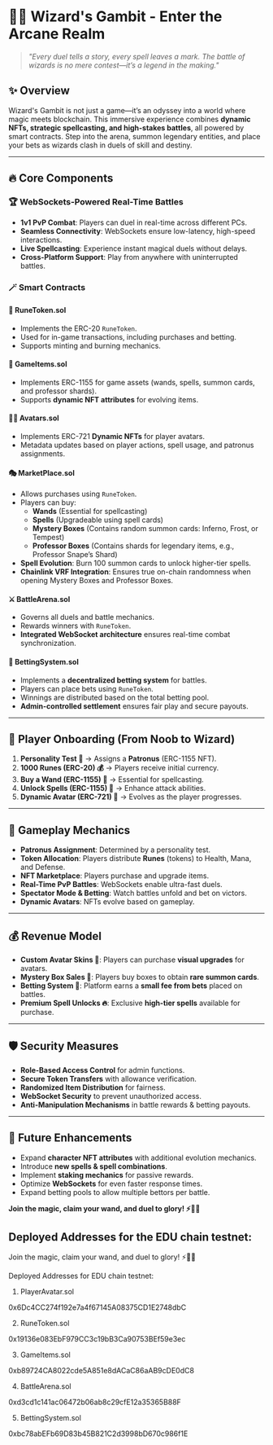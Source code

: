# 🧙‍♂️ Wizard's Gambit - Enter the Arcane Realm

> _"Every duel tells a story, every spell leaves a mark. The battle of wizards is no mere contest—it’s a
> legend in the making."_

## ✨ Overview

Wizard's Gambit is not just a game—it’s an odyssey into a world where magic meets blockchain.
This immersive experience combines **dynamic NFTs, strategic spellcasting, and high-stakes battles**,
all powered by smart contracts. Step into the arena, summon legendary entities, and place your bets as
wizards clash in duels of skill and destiny.

---

## 🔥 Core Components

### 🏆 WebSockets-Powered Real-Time Battles

-   **1v1 PvP Combat**: Players can duel in real-time across different PCs.
-   **Seamless Connectivity**: WebSockets ensure low-latency, high-speed interactions.
-   **Live Spellcasting**: Experience instant magical duels without delays.
-   **Cross-Platform Support**: Play from anywhere with uninterrupted battles.

### 🪄 Smart Contracts

#### 📜 RuneToken.sol

-   Implements the ERC-20 `RuneToken`.
-   Used for in-game transactions, including purchases and betting.
-   Supports minting and burning mechanics.

#### 🔮 GameItems.sol

-   Implements ERC-1155 for game assets (wands, spells, summon cards, and professor shards).
-   Supports **dynamic NFT attributes** for evolving items.

#### 🧙‍♂️ Avatars.sol

-   Implements ERC-721 **Dynamic NFTs** for player avatars.
-   Metadata updates based on player actions, spell usage, and patronus assignments.

#### 🎭 MarketPlace.sol

-   Allows purchases using `RuneToken`.
-   Players can buy:
    -   **Wands** (Essential for spellcasting)
    -   **Spells** (Upgradeable using spell cards)
    -   **Mystery Boxes** (Contains random summon cards: Inferno, Frost, or Tempest)
    -   **Professor Boxes** (Contains shards for legendary items, e.g., Professor Snape’s Shard)
-   **Spell Evolution**: Burn 100 summon cards to unlock higher-tier spells.
-   **Chainlink VRF Integration**: Ensures true on-chain randomness when opening Mystery Boxes and Professor Boxes.

#### ⚔️ BattleArena.sol

-   Governs all duels and battle mechanics.
-   Rewards winners with `RuneToken`.
-   **Integrated WebSocket architecture** ensures real-time combat synchronization.

#### 🎲 BettingSystem.sol

-   Implements a **decentralized betting system** for battles.
-   Players can place bets using `RuneToken`.
-   Winnings are distributed based on the total betting pool.
-   **Admin-controlled settlement** ensures fair play and secure payouts.

---

## 🏹 Player Onboarding (From Noob to Wizard)

1. **Personality Test 🧠** → Assigns a **Patronus** (ERC-1155 NFT).
2. **1000 Runes (ERC-20) 💰** → Players receive initial currency.
3. **Buy a Wand (ERC-1155) 🔮** → Essential for spellcasting.
4. **Unlock Spells (ERC-1155) 📜** → Enhance attack abilities.
5. **Dynamic Avatar (ERC-721) 🧙** → Evolves as the player progresses.

---

## 🎲 Gameplay Mechanics

-   **Patronus Assignment**: Determined by a personality test.
-   **Token Allocation**: Players distribute **Runes** (tokens) to Health, Mana, and Defense.
-   **NFT Marketplace**: Players purchase and upgrade items.
-   **Real-Time PvP Battles**: WebSockets enable ultra-fast duels.
-   **Spectator Mode & Betting**: Watch battles unfold and bet on victors.
-   **Dynamic Avatars**: NFTs evolve based on gameplay.

---

## 💰 Revenue Model

-   **Custom Avatar Skins 🎨**: Players can purchase **visual upgrades** for avatars.
-   **Mystery Box Sales 🎁**: Players buy boxes to obtain **rare summon cards**.
-   **Betting System 🎲**: Platform earns a **small fee from bets** placed on battles.
-   **Premium Spell Unlocks 🔥**: Exclusive **high-tier spells** available for purchase.

---

## 🛡️ Security Measures

-   **Role-Based Access Control** for admin functions.
-   **Secure Token Transfers** with allowance verification.
-   **Randomized Item Distribution** for fairness.
-   **WebSocket Security** to prevent unauthorized access.
-   **Anti-Manipulation Mechanisms** in battle rewards & betting payouts.

---

## 🚀 Future Enhancements

-   Expand **character NFT attributes** with additional evolution mechanics.
-   Introduce **new spells & spell combinations**.
-   Implement **staking mechanics** for passive rewards.
-   Optimize **WebSockets** for even faster response times.
-   Expand betting pools to allow multiple bettors per battle.

**Join the magic, claim your wand, and duel to glory! ⚡🧙‍♂️**

## Deployed Addresses for the EDU chain testnet:

Join the magic, claim your wand, and duel to glory! ⚡🧙‍♂️

Deployed Addresses for EDU chain testnet:

1. PlayerAvatar.sol

0x6Dc4CC274f192e7a4f67145A08375CD1E2748dbC

2. RuneToken.sol

0x19136e083EbF979CC3c19bB3Ca90753BEf59e3ec

3. GameItems.sol

0xb89724CA8022cde5A851e8dACaC86aAB9cDE0dC8

4. BattleArena.sol

0xd3cd1c141ac06472b06ab8c29cfE12a35365B88F

5. BettingSystem.sol

0xbc78abEFb69D83b45B821C2d3998bD670c986f1E
